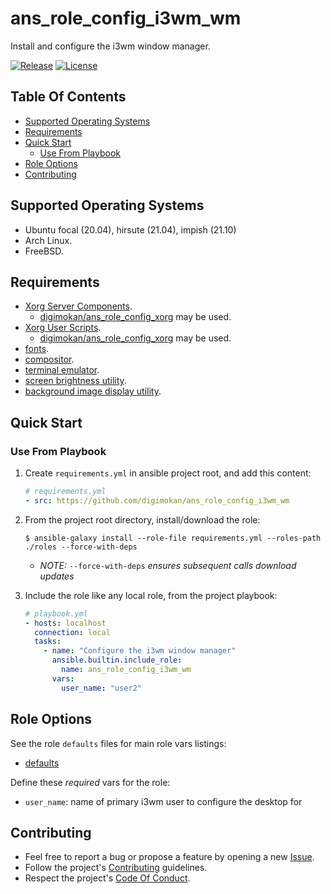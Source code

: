 # ans_role_config_i3wm_wm

Install and configure the i3wm window manager.

[![Release](https://img.shields.io/github/release/digimokan/ans_role_config_i3wm_wm.svg?label=release)](https://github.com/digimokan/ans_role_config_i3wm_wm/releases/latest "Latest Release Notes")
[![License](https://img.shields.io/badge/license-MIT-blue.svg?label=license)](LICENSE.md "Project License")

## Table Of Contents

* [Supported Operating Systems](#supported-operating-systems)
* [Requirements](#requirements)
* [Quick Start](#quick-start)
    * [Use From Playbook](#use-from-playbook)
* [Role Options](#role-options)
* [Contributing](#contributing)

## Supported Operating Systems

* Ubuntu focal (20.04), hirsute (21.04), impish (21.10)
* Arch Linux.
* FreeBSD.

## Requirements

* [Xorg Server Components](https://www.x.org/wiki/).
    * [digimokan/ans_role_config_xorg](https://github.com/digimokan/ans_role_config_xorg) may be used.
* [Xorg User Scripts](https://venam.nixers.net/blog/unix/2020/01/27/xconfig.html).
    * [digimokan/ans_role_config_xorg](https://github.com/digimokan/ans_role_config_xorg) may be used.
* [fonts](../defaults/main/wm_components/fonts.yml).
* [compositor](../defaults/main/wm_components/compositor.yml).
* [terminal emulator](../defaults/main/wm_components/terminal.yml).
* [screen brightness utility](../defaults/main/wm_components/multimedia.yml).
* [background image display utility](../defaults/main/wm_components/bg_wallpaper.yml).

## Quick Start

### Use From Playbook

1. Create `requirements.yml` in ansible project root, and add this content:

   ```yaml
   # requirements.yml
   - src: https://github.com/digimokan/ans_role_config_i3wm_wm
   ```

2. From the project root directory, install/download the role:

   ```shell
   $ ansible-galaxy install --role-file requirements.yml --roles-path ./roles --force-with-deps
   ```

   * _NOTE:_ `--force-with-deps` _ensures subsequent calls download updates_

3. Include the role like any local role, from the project playbook:

   ```yaml
   # playbook.yml
   - hosts: localhost
     connection: local
     tasks:
       - name: "Configure the i3wm window manager"
         ansible.builtin.include_role:
           name: ans_role_config_i3wm_wm
         vars:
           user_name: "user2"
   ```

## Role Options

See the role `defaults` files for main role vars listings:

  * [defaults](../defaults/main/)

Define these _required_ vars for the role:

  * `user_name`: name of primary i3wm user to configure the desktop for

## Contributing

* Feel free to report a bug or propose a feature by opening a new
  [Issue](https://github.com/digimokan/ans_role_config_i3wm_wm/issues).
* Follow the project's [Contributing](CONTRIBUTING.md) guidelines.
* Respect the project's [Code Of Conduct](CODE_OF_CONDUCT.md).

